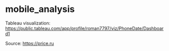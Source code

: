 # mobile_analysis
Tableau visualization: 
https://public.tableau.com/app/profile/roman7797/viz/PhoneDate/Dashboard1

Source: 
https://price.ru
